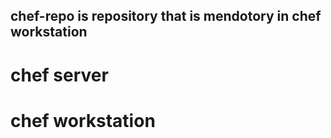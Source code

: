 ## chef-repo is repository that is mendotory in chef workstation 
# chef server 
# chef workstation 
